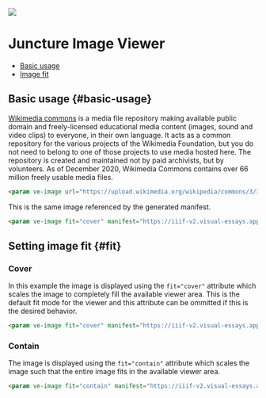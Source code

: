 <!-- This just provides a convenient way for viewing the visual essay, it is not actually needed in the essay -->
<a href="https://essays.juncture-digital.org"><img src="https://gitcdn.link/repo/jstor-labs/juncture/main/images/ve-button.png"></a>

<!-- Some config data for the essay -->
<param ve-config title="Image Viewer Examples" layout="vtl">

# Juncture Image Viewer

- [Basic usage](#basic-usage)
- [Image fit](#fit)

## Basic usage {#basic-usage}

[Wikimedia commons](https://commons.wikimedia.org/wiki/Main_Page) is a media file repository making available public domain and freely-licensed educational media content (images, sound and video clips) to everyone, in their own language. It acts as a common repository for the various projects of the Wikimedia Foundation, but you do not need to belong to one of those projects to use media hosted here. The repository is created and maintained not by paid archivists, but by volunteers.  As of December 2020, Wikimedia Commons contains over 66 million freely usable media files.
<param ve-image url="https://upload.wikimedia.org/wikipedia/commons/3/37/Mud_Cow_Racing_-_Pacu_Jawi_-_West_Sumatra%2C_Indonesia.jpg" description='Two bulls running while the jockey holds on to them in pacu jawi (from Minangkabau, "bull race"), a traditional bull race in Tanah Datar, West Sumatra, Indonesia. 2015, Final-45.' attribution="Rodney Ee" license="CC BY 2.0">

```html
<param ve-image url="https://upload.wikimedia.org/wikipedia/commons/3/37/Mud_Cow_Racing_-_Pacu_Jawi_-_West_Sumatra%2C_Indonesia.jpg" description='Two bulls running while the jockey holds on to them in pacu jawi (from Minangkabau, "bull race"), a traditional bull race in Tanah Datar, West Sumatra, Indonesia. 2015, Final-45.' attribution="Rodney Ee" license="CC BY 2.0">
```

This is the same image referenced by the generated manifest.
<param ve-image fit="cover" manifest="https://iiif-v2.visual-essays.app/manifest/067989e912341a67401ceed78be530af83a206d8cab37a7ff8b46a2bd1b49c62">

```html
<param ve-image fit="cover" manifest="https://iiif-v2.visual-essays.app/manifest/067989e912341a67401ceed78be530af83a206d8cab37a7ff8b46a2bd1b49c62">
```

## Setting image fit {#fit}

### Cover

In this example the image is displayed using the `fit="cover"` attribute which scales the image to completely fill the available viewer area. This is the default fit mode for the viewer and this attribute can be ommitted if this is the desired behavior.
<param ve-image fit="cover" manifest="https://iiif-v2.visual-essays.app/manifest/067989e912341a67401ceed78be530af83a206d8cab37a7ff8b46a2bd1b49c62">

```html
<param ve-image fit="cover" manifest="https://iiif-v2.visual-essays.app/manifest/067989e912341a67401ceed78be530af83a206d8cab37a7ff8b46a2bd1b49c62">
```

### Contain

The image is displayed using the `fit="contain"` attribute which scales the image such that the entire image fits in the available viewer area. 
<param ve-image fit="contain" manifest="https://iiif-v2.visual-essays.app/manifest/067989e912341a67401ceed78be530af83a206d8cab37a7ff8b46a2bd1b49c62">

```html
<param ve-image fit="contain" manifest="https://iiif-v2.visual-essays.app/manifest/067989e912341a67401ceed78be530af83a206d8cab37a7ff8b46a2bd1b49c62">
```

